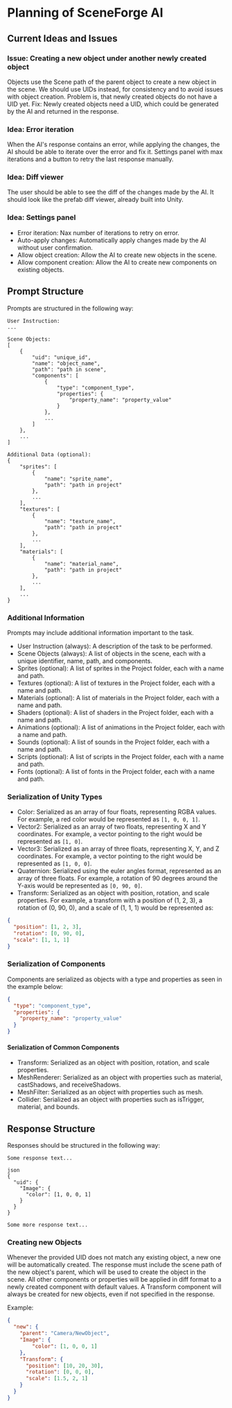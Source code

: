 # Planning of SceneForge AI

## Current Ideas and Issues

### Issue: Creating a new object under another newly created object

Objects use the Scene path of the parent object to create a new object in the scene.
We should use UIDs instead, for consistency and to avoid issues with object creation.
Problem is, that newly created objects do not have a UID yet.
Fix: Newly created objects need a UID, which could be generated by the AI and returned in the response.

### Idea: Error iteration

When the AI's response contains an error, while applying the changes, the AI should be able to iterate over the error and fix it.
Settings panel with max iterations and a button to retry the last response manually.

### Idea: Diff viewer

The user should be able to see the diff of the changes made by the AI.
It should look like the prefab diff viewer, already built into Unity.


### Idea: Settings panel

- Error iteration: Nax number of iterations to retry on error.
- Auto-apply changes: Automatically apply changes made by the AI without user confirmation.
- Allow object creation: Allow the AI to create new objects in the scene.
- Allow component creation: Allow the AI to create new components on existing objects.

## Prompt Structure

Prompts are structured in the following way:

```plaintext
User Instruction:
...

Scene Objects:
[
    {
        "uid": "unique_id",
        "name": "object_name",
        "path": "path in scene",
        "components": [
            {
                "type": "component_type",
                "properties": {
                    "property_name": "property_value"
                }
            },
            ...
        ]
    },
    ...
]

Additional Data (optional):
{
    "sprites": [
        {
            "name": "sprite_name",
            "path": "path in project"
        },
        ...
    ],
    "textures": [
        {
            "name": "texture_name",
            "path": "path in project"
        },
        ...
    ],
    "materials": [
        {
            "name": "material_name",
            "path": "path in project"
        },
        ...
    ],
    ...
}
```

### Additional Information

Prompts may include additional information important to the task.

- User Instruction (always): A description of the task to be performed.
- Scene Objects (always): A list of objects in the scene, each with a unique identifier, name, path, and components.
- Sprites (optional): A list of sprites in the Project folder, each with a name and path.
- Textures (optional): A list of textures in the Project folder, each with a name and path.
- Materials (optional): A list of materials in the Project folder, each with a name and path.
- Shaders (optional): A list of shaders in the Project folder, each with a name and path.
- Animations (optional): A list of animations in the Project folder, each with a name and path.
- Sounds (optional): A list of sounds in the Project folder, each with a name and path.
- Scripts (optional): A list of scripts in the Project folder, each with a name and path.
- Fonts (optional): A list of fonts in the Project folder, each with a name and path.


### Serialization of Unity Types

- Color: Serialized as an array of four floats, representing RGBA values. For example, a red color would be represented as `[1, 0, 0, 1]`.
- Vector2: Serialized as an array of two floats, representing X and Y coordinates. For example, a vector pointing to the right would be represented as `[1, 0]`.
- Vector3: Serialized as an array of three floats, representing X, Y, and Z coordinates. For example, a vector pointing to the right would be represented as `[1, 0, 0]`.
- Quaternion: Serialized using the euler angles format, represented as an array of three floats. For example, a rotation of 90 degrees around the Y-axis would be represented as `[0, 90, 0]`.
- Transform: Serialized as an object with position, rotation, and scale properties. For example, a transform with a position of (1, 2, 3), a rotation of (0, 90, 0), and a scale of (1, 1, 1) would be represented as:
```json
{
  "position": [1, 2, 3],
  "rotation": [0, 90, 0],
  "scale": [1, 1, 1]
}
```


### Serialization of Components

Components are serialized as objects with a type and properties as seen in the example below:
```json
{
  "type": "component_type",
  "properties": {
    "property_name": "property_value"
  }
}
```

#### Serialization of Common Components

- Transform: Serialized as an object with position, rotation, and scale properties.
- MeshRenderer: Serialized as an object with properties such as material, castShadows, and receiveShadows.
- MeshFilter: Serialized as an object with properties such as mesh.
- Collider: Serialized as an object with properties such as isTrigger, material, and bounds.

## Response Structure

Responses should be structured in the following way:

```plaintext
Some response text...

json
{
  "uid": {
    "Image": {
      "color": [1, 0, 0, 1]
    }
  }
}

Some more response text...
```

### Creating new Objects

Whenever the provided UID does not match any existing object, a new one will be automatically created.
The response must include the scene path of the new object's parent, which will be used to create the object in the scene.
All other components or properties will be applied in diff format to a newly created component with default values.
A Transform component will always be created for new objects, even if not specified in the response.

Example:
```json
{
  "new": {
    "parent": "Camera/NewObject",
    "Image": {
        "color": [1, 0, 0, 1]
    },
    "Transform": {
      "position": [10, 20, 30],
      "rotation": [0, 0, 0],
      "scale": [1.5, 2, 1]
    }
  }
}
```